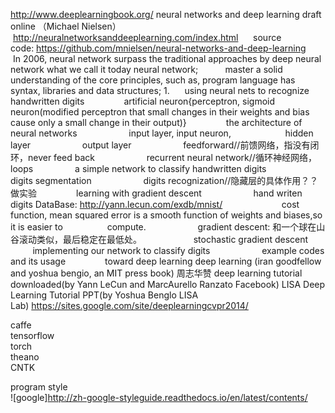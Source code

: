 http://www.deeplearningbook.org/
neural networks and deep learning draft online （Michael Nielsen）    http://neuralnetworksanddeeplearning.com/index.html
     source code: https://github.com/mnielsen/neural-networks-and-deep-learning
     In 2006, neural network surpass the traditional approaches by deep neural network what we call it today neural network;    
      master a solid understanding of the core principles, such as, program language has syntax, libraries and data structures;
	1.      using neural nets to recognize handwritten digits
               artificial neuron{perceptron, sigmoid neuron(modified perceptron that small changes in their weights and bias cause only a small change in their output)}
               the architecture of neural networks
                    input layer, input neuron, 
                    hidden layer
                    output layer
                    feedforward//前馈网络，指没有闭环，never feed back
                    recurrent neural network//循环神经网络，loops 
               a simple network to classify handwritten digits
                    digits segmentation
                    digits recognization//隐藏层的具体作用？？做实验
               learning with gradient descent
                    hand writen digits DataBase: http://yann.lecun.com/exdb/mnist/   
                    cost function, mean squared error is a smooth function of weights and biases,so it is easier to                  compute.
                    gradient descent: 和一个球在山谷滚动类似，最后稳定在最低处。
                    stochastic gradient descent
               implementing our network to classify digits
                    example codes and its usage
               toward deep learning
deep learning (iran goodfellow and yoshua bengio, an MIT press book) 周志华赞
deep learning tutorial downloaded(by Yann LeCun and MarcAurello Ranzato Facebook) <deep learning>
LISA Deep Learning Tutorial PPT(by Yoshua Benglo LISA Lab) https://sites.google.com/site/deeplearningcvpr2014/


caffe  
tensorflow  
torch  
theano  
CNTK  

program style  
![google]http://zh-google-styleguide.readthedocs.io/en/latest/contents/
